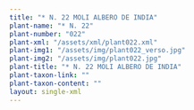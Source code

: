 ```yaml
---
title: "* N. 22 MOLI ALBERO DE INDIA"
plant-name: "* N. 22"
plant-number: "022"
plant-xml: "/assets/xml/plant022.xml"
plant-img1: "/assets/img/plant022_verso.jpg"
plant-img2: "/assets/img/plant022.jpg"
plant-title: "* N. 22 MOLI ALBERO DE INDIA"
plant-taxon-link: ""
plant-taxon-content: ""
layout: single-xml
---
```

